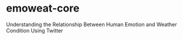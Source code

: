 # emoweat-core
Understanding the Relationship Between Human Emotion  and Weather Condition Using Twitter
